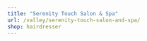 ```yaml
---
title: "Serenity Touch Salon & Spa"
url: /valley/serenity-touch-salon-and-spa/
shop: hairdresser
---
```

